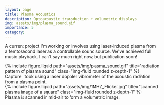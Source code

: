 ```yaml
---
layout: page
title: Plasma Acoustics
description: Optoacoustic transduction + volumetric displays
img: assets/img/plasma_sound.gif
importance: 5
category: 
---
```


A current project I'm working on involves using laser-induced plasma from a femtosecond laser as a controllable sound source. We've achieved full music playback. I can't say much right now, but publication soon!

<div class="d-flex justify-content-center flex-column align-items-center">
    <div class="row">
        <div class="col-sm mt-3 mt-md-0">
            {% include figure.liquid path="assets/img/plasma_sound.gif" title="radiation pattern of plasma sound" class="img-fluid rounded z-depth-1" %}
        </div>
    </div>
    <div class="caption text-center">
        Capture I took using a laser doppler vibrometer of the acoustic radiation from a plasma point.
    </div>
</div>

<div class="d-flex justify-content-center flex-column align-items-center">
    <div class="row">
        <div class="col-sm mt-3 mt-md-0">
            {% include figure.liquid path="assets/img/1MHZ_Flicker.jpg" title="scanned plasma image of a square" class="img-fluid rounded z-depth-1" %}
        </div>
    </div>
    <div class="caption text-center">
        Plasma is scanned in mid-air to form a volumetric image.
    </div>
</div>